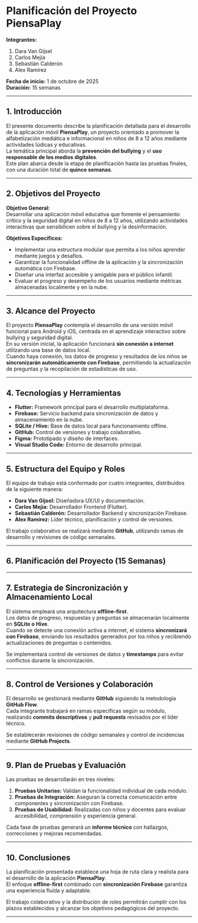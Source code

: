 # **Planificación del Proyecto PiensaPlay**

**Integrantes:**  
1. Dara Van Gijsel  
2. Carlos Mejía  
3. Sebastián Calderón  
4. Alex Ramírez  

**Fecha de inicio:** 1 de octubre de 2025  
**Duración:** 15 semanas  

---

## 1. Introducción

El presente documento describe la planificación detallada para el desarrollo de la aplicación móvil **PiensaPlay**, un proyecto orientado a promover la alfabetización mediática e informacional en niños de 8 a 12 años mediante actividades lúdicas y educativas.  
La temática principal aborda la **prevención del bullying** y el **uso responsable de los medios digitales**.  
Este plan abarca desde la etapa de planificación hasta las pruebas finales, con una duración total de **quince semanas**.

---

## 2. Objetivos del Proyecto

**Objetivo General:**  
Desarrollar una aplicación móvil educativa que fomente el pensamiento crítico y la seguridad digital en niños de 8 a 12 años, utilizando actividades interactivas que sensibilicen sobre el bullying y la desinformación.

**Objetivos Específicos:**
- Implementar una estructura modular que permita a los niños aprender mediante juegos y desafíos.  
- Garantizar la funcionalidad offline de la aplicación y la sincronización automática con Firebase.  
- Diseñar una interfaz accesible y amigable para el público infantil.  
- Evaluar el progreso y desempeño de los usuarios mediante métricas almacenadas localmente y en la nube.

---

## 3. Alcance del Proyecto

El proyecto **PiensaPlay** contempla el desarrollo de una versión móvil funcional para Android y iOS, centrada en el aprendizaje interactivo sobre bullying y seguridad digital.  
En su versión inicial, la aplicación funcionará **sin conexión a internet** utilizando una base de datos local.  
Cuando haya conexión, los datos de progreso y resultados de los niños se **sincronizarán automáticamente con Firebase**, permitiendo la actualización de preguntas y la recopilación de estadísticas de uso.

---

## 4. Tecnologías y Herramientas

- **Flutter:** Framework principal para el desarrollo multiplataforma.  
- **Firebase:** Servicio backend para sincronización de datos y almacenamiento en la nube.  
- **SQLite / Hive:** Base de datos local para funcionamiento offline.  
- **GitHub:** Control de versiones y trabajo colaborativo.  
- **Figma:** Prototipado y diseño de interfaces.  
- **Visual Studio Code:** Entorno de desarrollo principal.

---

## 5. Estructura del Equipo y Roles

El equipo de trabajo está conformado por cuatro integrantes, distribuidos de la siguiente manera:

- **Dara Van Gijsel:** Diseñadora UX/UI y documentación.  
- **Carlos Mejía:** Desarrollador Frontend (Flutter).  
- **Sebastián Calderón:** Desarrollador Backend y sincronización Firebase.  
- **Alex Ramírez:** Líder técnico, planificación y control de versiones.

El trabajo colaborativo se realizará mediante **GitHub**, utilizando ramas de desarrollo y revisiones de código semanales.

---

## 6. Planificación del Proyecto (15 Semanas)



---

## 7. Estrategia de Sincronización y Almacenamiento Local

El sistema empleará una arquitectura **offline-first**.  
Los datos de progreso, respuestas y preguntas se almacenarán localmente en **SQLite o Hive**.  
Cuando se detecte una conexión activa a internet, el sistema **sincronizará con Firebase**, enviando los resultados generados por los niños y recibiendo actualizaciones de preguntas o contenidos.  

Se implementará control de versiones de datos y **timestamps** para evitar conflictos durante la sincronización.

---

## 8. Control de Versiones y Colaboración

El desarrollo se gestionará mediante **GitHub** siguiendo la metodología **GitHub Flow**.  
Cada integrante trabajará en ramas específicas según su módulo, realizando **commits descriptivos** y **pull requests** revisados por el líder técnico.  

Se establecerán revisiones de código semanales y control de incidencias mediante **GitHub Projects**.

---

## 9. Plan de Pruebas y Evaluación

Las pruebas se desarrollarán en tres niveles:

1. **Pruebas Unitarias:** Validan la funcionalidad individual de cada módulo.  
2. **Pruebas de Integración:** Aseguran la correcta comunicación entre componentes y sincronización con Firebase.  
3. **Pruebas de Usabilidad:** Realizadas con niños y docentes para evaluar accesibilidad, comprensión y experiencia general.

Cada fase de pruebas generará un **informe técnico** con hallazgos, correcciones y mejoras recomendadas.

---

## 10. Conclusiones

La planificación presentada establece una hoja de ruta clara y realista para el desarrollo de la aplicación **PiensaPlay**.  
El enfoque **offline-first** combinado con **sincronización Firebase** garantiza una experiencia fluida y adaptable.  

El trabajo colaborativo y la distribución de roles permitirán cumplir con los plazos establecidos y alcanzar los objetivos pedagógicos del proyecto.

---
